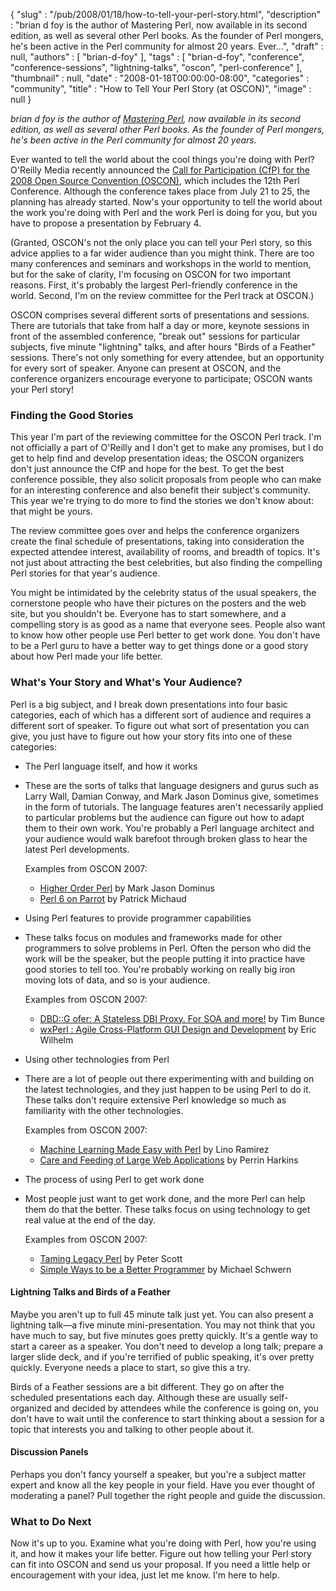 {
   "slug" : "/pub/2008/01/18/how-to-tell-your-perl-story.html",
   "description" : "brian d foy is the author of Mastering Perl, now available in its second edition, as well as several other Perl books. As the founder of Perl mongers, he's been active in the Perl community for almost 20 years. Ever...",
   "draft" : null,
   "authors" : [
      "brian-d-foy"
   ],
   "tags" : [
      "brian-d-foy",
      "conference",
      "conference-sessions",
      "lightning-talks",
      "oscon",
      "perl-conference"
   ],
   "thumbnail" : null,
   "date" : "2008-01-18T00:00:00-08:00",
   "categories" : "community",
   "title" : "How to Tell Your Perl Story (at OSCON)",
   "image" : null
}



*brian d foy is the author of [Mastering Perl](http://www.masteringperl.org/), now available in its second edition, as well as several other Perl books. As the founder of Perl mongers, he's been active in the Perl community for almost 20 years.*

Ever wanted to tell the world about the cool things you're doing with Perl? O'Reilly Media recently announced the [Call for Participation (CfP) for the 2008 Open Source Convention (OSCON)](http://en.oreilly.com/oscon2008/public/cfp/13), which includes the 12th Perl Conference. Although the conference takes place from July 21 to 25, the planning has already started. Now's your opportunity to tell the world about the work you're doing with Perl and the work Perl is doing for you, but you have to propose a presentation by February 4.

(Granted, OSCON's not the only place you can tell your Perl story, so this advice applies to a far wider audience than you might think. There are too many conferences and seminars and workshops in the world to mention, but for the sake of clarity, I'm focusing on OSCON for two important reasons. First, it's probably the largest Perl-friendly conference in the world. Second, I'm on the review committee for the Perl track at OSCON.)

OSCON comprises several different sorts of presentations and sessions. There are tutorials that take from half a day or more, keynote sessions in front of the assembled conference, "break out" sessions for particular subjects, five minute "lightning" talks, and after hours "Birds of a Feather" sessions. There's not only something for every attendee, but an opportunity for every sort of speaker. Anyone can present at OSCON, and the conference organizers encourage everyone to participate; OSCON wants your Perl story!

### Finding the Good Stories

This year I'm part of the reviewing committee for the OSCON Perl track. I'm not officially a part of O'Reilly and I don't get to make any promises, but I do get to help find and develop presentation ideas; the OSCON organizers don't just announce the CfP and hope for the best. To get the best conference possible, they also solicit proposals from people who can make for an interesting conference and also benefit their subject's community. This year we're trying to do more to find the stories we don't know about: that might be yours.

The review committee goes over and helps the conference organizers create the final schedule of presentations, taking into consideration the expected attendee interest, availability of rooms, and breadth of topics. It's not just about attracting the best celebrities, but also finding the compelling Perl stories for that year's audience.

You might be intimidated by the celebrity status of the usual speakers, the cornerstone people who have their pictures on the posters and the web site, but you shouldn't be. Everyone has to start somewhere, and a compelling story is as good as a name that everyone sees. People also want to know how other people use Perl better to get work done. You don't have to be a Perl guru to have a better way to get things done or a good story about how Perl made your life better.

### What's Your Story and What's Your Audience?

Perl is a big subject, and I break down presentations into four basic categories, each of which has a different sort of audience and requires a different sort of speaker. To figure out what sort of presentation you can give, you just have to figure out how your story fits into one of these categories:

-   The Perl language itself, and how it works
-   These are the sorts of talks that language designers and gurus such as Larry Wall, Damian Conway, and Mark Jason Dominus give, sometimes in the form of tutorials. The language features aren't necessarily applied to particular problems but the audience can figure out how to adapt them to their own work. You're probably a Perl language architect and your audience would walk barefoot through broken glass to hear the latest Perl developments.

    Examples from OSCON 2007:

    -   [Higher Order Perl](http://conferences.oreillynet.com/cs/os2007/view/e_sess/12819) by Mark Jason Dominus
    -   [Perl 6 on Parrot](http://conferences.oreillynet.com/cs/os2007/view/e_sess/13086) by Patrick Michaud

<!-- -->

-   Using Perl features to provide programmer capabilities
-   These talks focus on modules and frameworks made for other programmers to solve problems in Perl. Often the person who did the work will be the speaker, but the people putting it into practice have good stories to tell too. You're probably working on really big iron moving lots of data, and so is your audience.

    Examples from OSCON 2007:

    -   [DBD::G ofer: A Stateless DBI Proxy. For SOA and more!](http://conferences.oreillynet.com/cs/os2007/view/e_sess/12881) by Tim Bunce

    <!-- -->

    -   [wxPerl : Agile Cross-Platform GUI Design and Development](http://conferences.oreillynet.com/cs/os2007/view/e_sess/12956) by Eric Wilhelm

<!-- -->

-   Using other technologies from Perl
-   There are a lot of people out there experimenting with and building on the latest technologies, and they just happen to be using Perl to do it. These talks don't require extensive Perl knowledge so much as familiarity with the other technologies.

    Examples from OSCON 2007:

    -   [Machine Learning Made Easy with Perl](http://conferences.oreillynet.com/cs/os2007/view/e_sess/13020) by Lino Ramirez
    -   [Care and Feeding of Large Web Applications](http://conferences.oreillynet.com/cs/os2007/view/e_sess/13137) by Perrin Harkins

<!-- -->

-   The process of using Perl to get work done
-   Most people just want to get work done, and the more Perl can help them do that the better. These talks focus on using technology to get real value at the end of the day.

    Examples from OSCON 2007:

    -   [Taming Legacy Perl](http://conferences.oreillynet.com/cs/os2007/view/e_sess/12781) by Peter Scott
    -   [Simple Ways to be a Better Programmer](http://conferences.oreillynet.com/cs/os2007/view/e_sess/13216) by Michael Schwern

#### Lightning Talks and Birds of a Feather

Maybe you aren't up to full 45 minute talk just yet. You can also present a lightning talk—a five minute mini-presentation. You may not think that you have much to say, but five minutes goes pretty quickly. It's a gentle way to start a career as a speaker. You don't need to develop a long talk; prepare a larger slide deck, and if you're terrified of public speaking, it's over pretty quickly. Everyone needs a place to start, so give this a try.

Birds of a Feather sessions are a bit different. They go on after the scheduled presentations each day. Although these are usually self-organized and decided by attendees while the conference is going on, you don't have to wait until the conference to start thinking about a session for a topic that interests you and talking to other people about it.

#### Discussion Panels

Perhaps you don't fancy yourself a speaker, but you're a subject matter expert and know all the key people in your field. Have you ever thought of moderating a panel? Pull together the right people and guide the discussion.

### What to Do Next

Now it's up to you. Examine what you're doing with Perl, how you're using it, and how it makes your life better. Figure out how telling your Perl story can fit into OSCON and send us your proposal. If you need a little help or encouragement with your idea, just let me know. I'm here to help.
